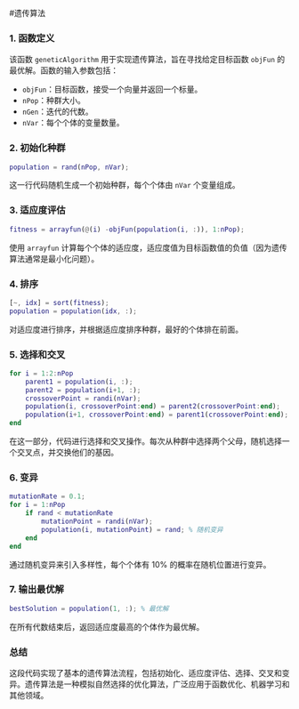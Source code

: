 #遗传算法

### 1. 函数定义

该函数 `geneticAlgorithm` 用于实现遗传算法，旨在寻找给定目标函数 `objFun` 的最优解。函数的输入参数包括：
- `objFun`：目标函数，接受一个向量并返回一个标量。
- `nPop`：种群大小。
- `nGen`：迭代的代数。
- `nVar`：每个个体的变量数量。

### 2. 初始化种群

```matlab
population = rand(nPop, nVar);
```
这一行代码随机生成一个初始种群，每个个体由 `nVar` 个变量组成。

### 3. 适应度评估

```matlab
fitness = arrayfun(@(i) -objFun(population(i, :)), 1:nPop);
```
使用 `arrayfun` 计算每个个体的适应度，适应度值为目标函数值的负值（因为遗传算法通常是最小化问题）。

### 4. 排序

```matlab
[~, idx] = sort(fitness);
population = population(idx, :);
```
对适应度进行排序，并根据适应度排序种群，最好的个体排在前面。

### 5. 选择和交叉

```matlab
for i = 1:2:nPop
    parent1 = population(i, :);
    parent2 = population(i+1, :);
    crossoverPoint = randi(nVar);
    population(i, crossoverPoint:end) = parent2(crossoverPoint:end);
    population(i+1, crossoverPoint:end) = parent1(crossoverPoint:end);
end
```
在这一部分，代码进行选择和交叉操作。每次从种群中选择两个父母，随机选择一个交叉点，并交换他们的基因。

### 6. 变异

```matlab
mutationRate = 0.1;
for i = 1:nPop
    if rand < mutationRate
        mutationPoint = randi(nVar);
        population(i, mutationPoint) = rand; % 随机变异
    end
end
```
通过随机变异来引入多样性，每个个体有 10% 的概率在随机位置进行变异。

### 7. 输出最优解

```matlab
bestSolution = population(1, :); % 最优解
```
在所有代数结束后，返回适应度最高的个体作为最优解。

### 总结

这段代码实现了基本的遗传算法流程，包括初始化、适应度评估、选择、交叉和变异。遗传算法是一种模拟自然选择的优化算法，广泛应用于函数优化、机器学习和其他领域。

